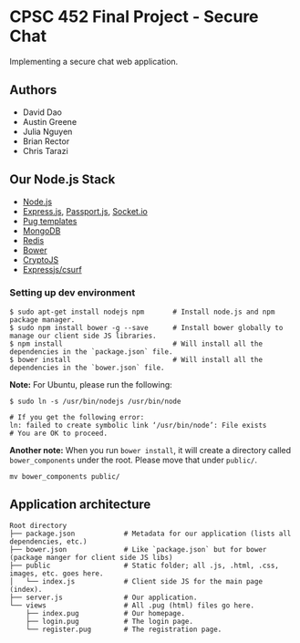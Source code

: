 # CPSC 452 Final Project - Secure Chat

Implementing a secure chat web application.

## Authors

- David Dao
- Austin Greene
- Julia Nguyen
- Brian Rector
- Chris Tarazi

## Our Node.js Stack

- [Node.js](https://nodejs.org/en/)
- [Express.js](http://expressjs.com/), [Passport.js](http://passportjs.org/), [Socket.io](http://socket.io/)
- [Pug templates](https://github.com/pugjs/pug)
- [MongoDB](https://www.mongodb.org/)
- [Redis](http://redis.io/)
- [Bower](https://www.npmjs.com/package/bower)
- [CryptoJS](https://github.com/brix/crypto-js)
- [Expressjs/csurf](https://github.com/expressjs/csurf)

### Setting up dev environment

```shell
$ sudo apt-get install nodejs npm       # Install node.js and npm package manager.
$ sudo npm install bower -g --save      # Install bower globally to manage our client side JS libraries.
$ npm install                           # Will install all the dependencies in the `package.json` file.
$ bower install                         # Will install all the dependencies in the `bower.json` file.
```

**Note:** For Ubuntu, please run the following:  

```shell
$ sudo ln -s /usr/bin/nodejs /usr/bin/node

# If you get the following error:
ln: failed to create symbolic link ‘/usr/bin/node’: File exists
# You are OK to proceed.
```

**Another note:** When you run `bower install`, it will create a directory called `bower_components` under the root. Please move that under `public/`.

```shell
mv bower_components public/
```

## Application architecture

```shell
Root directory
├── package.json            # Metadata for our application (lists all dependencies, etc.)
├── bower.json              # Like `package.json` but for bower (package manger for client side JS libs)
├── public                  # Static folder; all .js, .html, .css, images, etc. goes here.
│   └── index.js            # Client side JS for the main page (index).
├── server.js               # Our application.
└── views                   # All .pug (html) files go here.
    ├── index.pug           # Our homepage.
    ├── login.pug           # The login page.
    └── register.pug        # The registration page.
```
